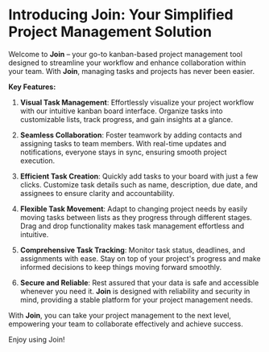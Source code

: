 # Introducing Join: Your Simplified Project Management Solution

Welcome to **Join** – your go-to kanban-based project management tool designed to streamline your workflow and enhance collaboration within your team. With **Join**, managing tasks and projects has never been easier.

**Key Features:**

1. **Visual Task Management**: Effortlessly visualize your project workflow with our intuitive kanban board interface. Organize tasks into customizable lists, track progress, and gain insights at a glance.

2. **Seamless Collaboration**: Foster teamwork by adding contacts and assigning tasks to team members. With real-time updates and notifications, everyone stays in sync, ensuring smooth project execution.

3. **Efficient Task Creation**: Quickly add tasks to your board with just a few clicks. Customize task details such as name, description, due date, and assignees to ensure clarity and accountability.

4. **Flexible Task Movement**: Adapt to changing project needs by easily moving tasks between lists as they progress through different stages. Drag and drop functionality makes task management effortless and intuitive.

5. **Comprehensive Task Tracking**: Monitor task status, deadlines, and assignments with ease. Stay on top of your project's progress and make informed decisions to keep things moving forward smoothly.

6. **Secure and Reliable**: Rest assured that your data is safe and accessible whenever you need it. **Join** is designed with reliability and security in mind, providing a stable platform for your project management needs.

With **Join**, you can take your project management to the next level, empowering your team to collaborate effectively and achieve success. 

Enjoy using Join!
